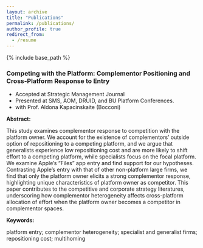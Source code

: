 ```yaml
---
layout: archive
title: "Publications"
permalink: /publications/
author_profile: true
redirect_from:
  - /resume
---
```


{% include base_path %}

### Competing with the Platform: Complementor Positioning and Cross-Platform Response to Entry
  * Accepted at Strategic Management Journal
  * Presented at SMS, AOM, DRUID, and BU Platform Conferences.
  * with Prof. Aldona Kapacinskaite (Bocconi)

**Abstract:** 

  
This study examines complementor response to competition with the platform owner. We account for the existence of complementors’ outside option of repositioning to a competing  platform, and we argue that generalists experience low repositioning cost and are more likely  to shift effort to a competing platform, while specialists focus on the focal platform. We  examine Apple’s “Files” app entry and find support for our hypotheses. Contrasting Apple’s entry with that of other non-platform large firms, we find that only the platform owner elicits  a strong complementor response, highlighting unique characteristics of platform owner as  competitor. This paper contributes to the competitive and corporate strategy literatures, underscoring how complementor heterogeneity affects cross-platform allocation of effort when the platform owner becomes a competitor in complementor spaces.

**Keywords:**


platform entry; complementor heterogeneity; specialist and generalist firms; repositioning cost; multihoming 
